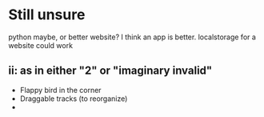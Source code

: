# Still unsure
python maybe, or better website? I think an app is better.
localstorage for a website could work
## ii: as in either "2" or "imaginary invalid"

- Flappy bird in the corner
- Draggable tracks (to reorganize)
- 